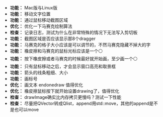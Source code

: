 - **功能：** Mac版与Linux版
- **功能：** 移动文字位置
- **功能：** 通过鼠标移动截图区域
- **优化：** 优化一下马赛克绘制算法
- **检查：** 记录日志，测试为什么在非常特殊的情况下无法写入剪切板
- **功能：** 截图区域是否应该显示那8个dragger
- **功能：** 马赛克的格子大小应该是可以调节的，不然马赛克隐藏不掉大的字
- **功能：** 橡皮擦和马赛克的鼠标光标应该是一个⚪
- **功能：** 按下橡皮擦或者马赛克的时候最好就开始画，至少画一个⚪
- **功能：** 只有鼠标移动之后，才会显示窗口高亮和取景框
- **功能：** 箭头的线条粗细、大小
- **功能：** 画标号
- **优化：** 画文本 endonedraw 值得优化
- **优化：** 橡皮擦鼠标按下就开始设置drawing了，值得优化
- **检查：** drawImage确实比内存拷贝更慢吗？测试一下性能
- **检查：** 尽量把QVector转成Qlist，append用std::move，其他的append是不是也可以move